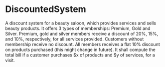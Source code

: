 # DiscountedSystem
A discount system for a beauty saloon, which provides services and sells beauty products. 
It offers 3 types of memberships: Premium, Gold and Silver. 
Premium, gold and silver members receive a discount of 20%, 15%, and 10%, respectively, for all services provided. 
Customers without membership receive no discount. 
All members receives a flat 10% discount on products purchased (this might change in future). 
It shall compute the total bill if a customer purchases $x of products and $y of services, for a visit.
